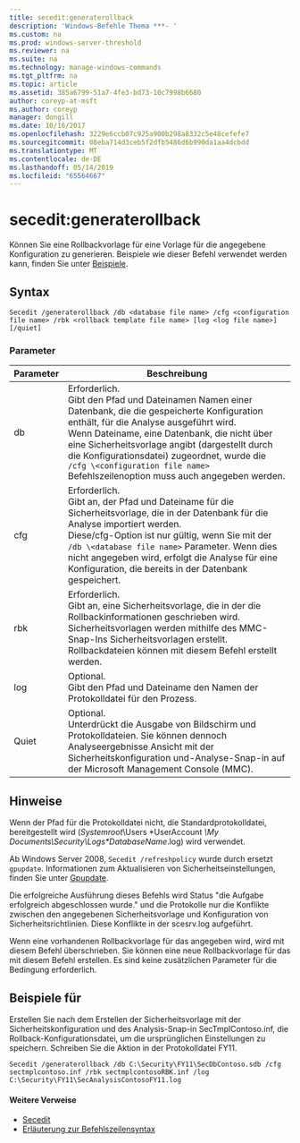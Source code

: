 ```yaml
---
title: secedit:generaterollback
description: 'Windows-Befehle Thema ***- '
ms.custom: na
ms.prod: windows-server-threshold
ms.reviewer: na
ms.suite: na
ms.technology: manage-windows-commands
ms.tgt_pltfrm: na
ms.topic: article
ms.assetid: 385a6799-51a7-4fe3-bd73-10c7998b6680
author: coreyp-at-msft
ms.author: coreyp
manager: dongill
ms.date: 10/16/2017
ms.openlocfilehash: 3229e6ccb07c925a900b298a8332c5e48cefefe7
ms.sourcegitcommit: 08eba714d3ceb5f2dfb5486d6b990da1aa4dcbdd
ms.translationtype: MT
ms.contentlocale: de-DE
ms.lasthandoff: 05/14/2019
ms.locfileid: "65564667"
---
```

# <a name="seceditgeneraterollback"></a>secedit:generaterollback



Können Sie eine Rollbackvorlage für eine Vorlage für die angegebene Konfiguration zu generieren. Beispiele wie dieser Befehl verwendet werden kann, finden Sie unter [Beispiele](#BKMK_Examples).

## <a name="syntax"></a>Syntax

```
Secedit /generaterollback /db <database file name> /cfg <configuration file name> /rbk <rollback template file name> [log <log file name>] [/quiet]
```

### <a name="parameters"></a>Parameter

|Parameter|Beschreibung|
|---------|-----------|
|db|Erforderlich.</br>Gibt den Pfad und Dateinamen Namen einer Datenbank, die die gespeicherte Konfiguration enthält, für die Analyse ausgeführt wird.</br>Wenn Dateiname, eine Datenbank, die nicht über eine Sicherheitsvorlage angibt (dargestellt durch die Konfigurationsdatei) zugeordnet, wurde die `/cfg \<configuration file name>` Befehlszeilenoption muss auch angegeben werden.|
|cfg|Erforderlich.</br>Gibt an, der Pfad und Dateiname für die Sicherheitsvorlage, die in der Datenbank für die Analyse importiert werden.</br>Diese/cfg-Option ist nur gültig, wenn Sie mit der `/db \<database file name>` Parameter. Wenn dies nicht angegeben wird, erfolgt die Analyse für eine Konfiguration, die bereits in der Datenbank gespeichert.|
|rbk|Erforderlich.</br>Gibt an, eine Sicherheitsvorlage, die in der die Rollbackinformationen geschrieben wird. Sicherheitsvorlagen werden mithilfe des MMC-Snap-Ins Sicherheitsvorlagen erstellt. Rollbackdateien können mit diesem Befehl erstellt werden.|
|log|Optional.</br>Gibt den Pfad und Dateiname den Namen der Protokolldatei für den Prozess.|
|Quiet|Optional.</br>Unterdrückt die Ausgabe von Bildschirm und Protokolldateien. Sie können dennoch Analyseergebnisse Ansicht mit der Sicherheitskonfiguration und-Analyse-Snap-in auf der Microsoft Management Console (MMC).|

## <a name="remarks"></a>Hinweise

Wenn der Pfad für die Protokolldatei nicht, die Standardprotokolldatei, bereitgestellt wird (*Systemroot*\Users \*UserAccount *\My Documents\Security\Logs\*DatabaseName*.log) wird verwendet.

Ab Windows Server 2008, `Secedit /refreshpolicy` wurde durch ersetzt `gpupdate`. Informationen zum Aktualisieren von Sicherheitseinstellungen, finden Sie unter [Gpupdate](gpupdate.md).

Die erfolgreiche Ausführung dieses Befehls wird Status "die Aufgabe erfolgreich abgeschlossen wurde." und die Protokolle nur die Konflikte zwischen den angegebenen Sicherheitsvorlage und Konfiguration von Sicherheitsrichtlinien. Diese Konflikte in der scesrv.log aufgeführt.

Wenn eine vorhandenen Rollbackvorlage für das angegeben wird, wird mit diesem Befehl überschrieben. Sie können eine neue Rollbackvorlage für das mit diesem Befehl erstellen. Es sind keine zusätzlichen Parameter für die Bedingung erforderlich.

## <a name="BKMK_Examples"></a>Beispiele für

Erstellen Sie nach dem Erstellen der Sicherheitsvorlage mit der Sicherheitskonfiguration und des Analysis-Snap-in SecTmplContoso.inf, die Rollback-Konfigurationsdatei, um die ursprünglichen Einstellungen zu speichern. Schreiben Sie die Aktion in der Protokolldatei FY11.
```
Secedit /generaterollback /db C:\Security\FY11\SecDbContoso.sdb /cfg sectmplcontoso.inf /rbk sectmplcontosoRBK.inf /log C:\Security\FY11\SecAnalysisContosoFY11.log
```

#### <a name="additional-references"></a>Weitere Verweise

-   [Secedit](secedit.md)
-   [Erläuterung zur Befehlszeilensyntax](command-line-syntax-key.md)